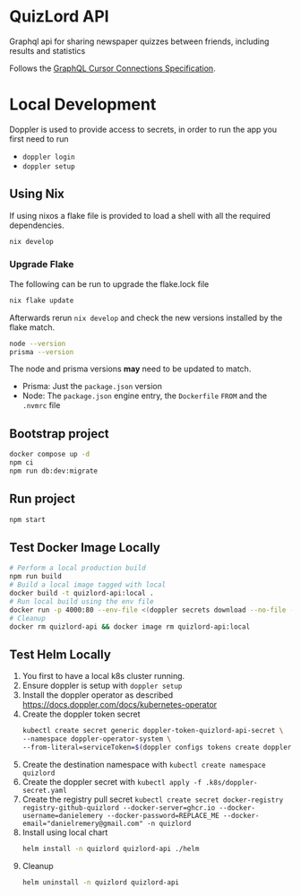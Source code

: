# QuizLord API

Graphql api for sharing newspaper quizzes between friends, including results and statistics

Follows the [GraphQL Cursor Connections Specification](https://relay.dev/graphql/connections.htm).

# Local Development

Doppler is used to provide access to secrets, in order to run the app you first need to run

- `doppler login`
- `doppler setup`

## Using Nix

If using nixos a flake file is provided to load a shell with all the required dependencies.

```sh
nix develop
```

### Upgrade Flake

The following can be run to upgrade the flake.lock file

```sh
nix flake update
```

Afterwards rerun `nix develop` and check the new versions installed by the flake match.

```sh
node --version
prisma --version
```

The node and prisma versions **may** need to be updated to match.

- Prisma: Just the `package.json` version
- Node: The `package.json` engine entry, the `Dockerfile` `FROM` and the `.nvmrc` file

## Bootstrap project

```sh
docker compose up -d
npm ci
npm run db:dev:migrate
```

## Run project

```sh
npm start
```

## Test Docker Image Locally

```sh
# Perform a local production build
npm run build
# Build a local image tagged with local
docker build -t quizlord-api:local .
# Run local build using the env file
docker run -p 4000:80 --env-file <(doppler secrets download --no-file --format docker) --name=quizlord-api quizlord-api:local
# Cleanup
docker rm quizlord-api && docker image rm quizlord-api:local
```

## Test Helm Locally

1. You first to have a local k8s cluster running.
2. Ensure doppler is setup with `doppler setup`
3. Install the doppler operator as described https://docs.doppler.com/docs/kubernetes-operator
4. Create the doppler token secret
   ```sh
   kubectl create secret generic doppler-token-quizlord-api-secret \
   --namespace doppler-operator-system \
   --from-literal=serviceToken=$(doppler configs tokens create doppler-kubernetes-operator --plain)
   ```
5. Create the destination namespace with `kubectl create namespace quizlord`
6. Create the doppler secret with `kubectl apply -f .k8s/doppler-secret.yaml`
7. Create the registry pull secret `kubectl create secret docker-registry registry-github-quizlord --docker-server=ghcr.io --docker-username=danielemery --docker-password=REPLACE_ME --docker-email="danielremery@gmail.com" -n quizlord`
8. Install using local chart
   ```sh
   helm install -n quizlord quizlord-api ./helm
   ```
9. Cleanup
   ```sh
   helm uninstall -n quizlord quizlord-api
   ```
